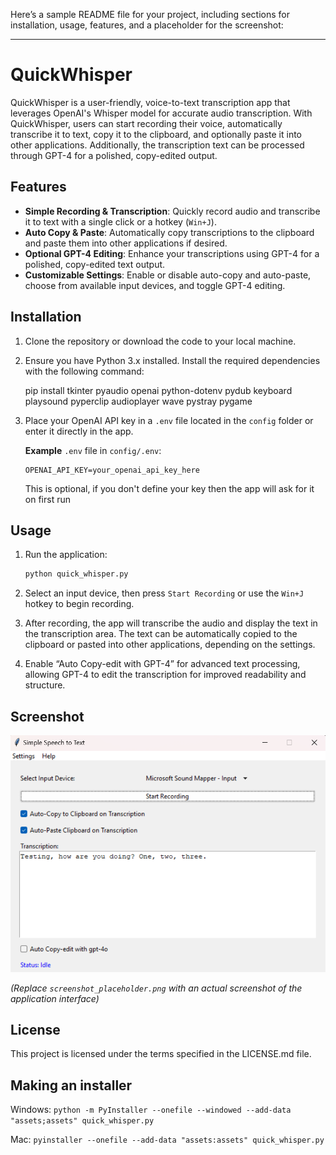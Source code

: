 Here’s a sample README file for your project, including sections for installation, usage, features, and a placeholder for the screenshot:

---

# QuickWhisper

QuickWhisper is a user-friendly, voice-to-text transcription app that leverages OpenAI's Whisper model for accurate audio transcription. With QuickWhisper, users can start recording their voice, automatically transcribe it to text, copy it to the clipboard, and optionally paste it into other applications. Additionally, the transcription text can be processed through GPT-4 for a polished, copy-edited output.

## Features

- **Simple Recording & Transcription**: Quickly record audio and transcribe it to text with a single click or a hotkey (`Win+J`).
- **Auto Copy & Paste**: Automatically copy transcriptions to the clipboard and paste them into other applications if desired.
- **Optional GPT-4 Editing**: Enhance your transcriptions using GPT-4 for a polished, copy-edited text output.
- **Customizable Settings**: Enable or disable auto-copy and auto-paste, choose from available input devices, and toggle GPT-4 editing.

## Installation

1. Clone the repository or download the code to your local machine.

2. Ensure you have Python 3.x installed. Install the required dependencies with the following command:

    pip install tkinter pyaudio openai python-dotenv pydub keyboard playsound pyperclip audioplayer wave pystray pygame

3. Place your OpenAI API key in a `.env` file located in the `config` folder or enter it directly in the app.

    **Example** `.env` file in `config/.env`:
    ```plaintext
    OPENAI_API_KEY=your_openai_api_key_here
    ```

    This is optional, if you don't define your key then the app will ask for it on first run

## Usage

1. Run the application:

    ```bash
    python quick_whisper.py
    ```

2. Select an input device, then press `Start Recording` or use the `Win+J` hotkey to begin recording.

3. After recording, the app will transcribe the audio and display the text in the transcription area. The text can be automatically copied to the clipboard or pasted into other applications, depending on the settings.

4. Enable “Auto Copy-edit with GPT-4” for advanced text processing, allowing GPT-4 to edit the transcription for improved readability and structure.

## Screenshot

![QuickWhisper Interface](assets/quick-whisper-v1-0-0.png)

_(Replace `screenshot_placeholder.png` with an actual screenshot of the application interface)_

## License

This project is licensed under the terms specified in the LICENSE.md file.

## Making an installer

Windows:
`python -m PyInstaller --onefile --windowed --add-data "assets;assets" quick_whisper.py`

Mac:
`pyinstaller --onefile --add-data "assets:assets" quick_whisper.py`


